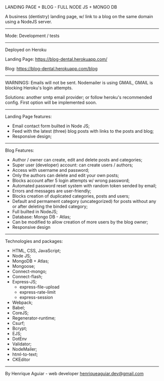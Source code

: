 LANDING PAGE + BLOG - FULL NODE JS + MONGO DB

A business (dentistry) landing page, w/ link to a blog on the same domain using a NodeJS server.

***********************************

Mode: Development / tests

***********************************

Deployed on Heroku

Landing Page: https://blog-dental.herokuapp.com/

Blog: https://blog-dental.herokuapp.com/blog

***********************************
WARNINGS:
Emails will not be sent.
Nodemailer is using GMAIL, GMAIL is blocking Heroku's login attempts.

Solutions: another smtp email provider; or follow heroku's recommended config. First option will be implemented soon.

***********************************
Landing Page features:

- Email contact form builted in Node JS;
- Feed with the latest (three) blog posts with links to the posts and blog;
- Responsive design;

***********************************
Blog Features:

- Author / owner can create, edit and delete posts and categories;
- Super user (developer) account: can create users / authors;
- Access with username and password;
- Only the authors can delete and edit your own posts;
- Blocks account after 5 login attempts w/ wrong password;
- Automated password reset system with random token sended by email;
- Errors and messages are user-friendly;
- Blocks creation of duplicated categories, posts and users;
- Default and permament category (uncategorized) for posts without any or after deleting the binded category;
- Full builted in NodeJS;
- Database: Mongo DB - Atlas;
- Can be modified to allow creation of more users by the blog owner;
- Responsive design

***********************************
Technologies and packages:

- HTML, CSS, JavaScript;
- Node JS;
- MongoDB + Atlas;
- Mongoose;
- Connect-mongo;
- Connect-flash;
- Express-JS;
	- express-file-upload
	- express-rate-limit
	- express-session
- Webpack;
- Babel;
- CoreJS;
- Regenerator-runtime;
- Csurf;
- Bcrypt;
- EJS;
- DotEnv
- Validator;
- NodeMailer;
- html-to-text;
- CKEditor

**************************************************
By Henrique Aguiar - web developer
henriqueaguiar.dev@gmail.com
